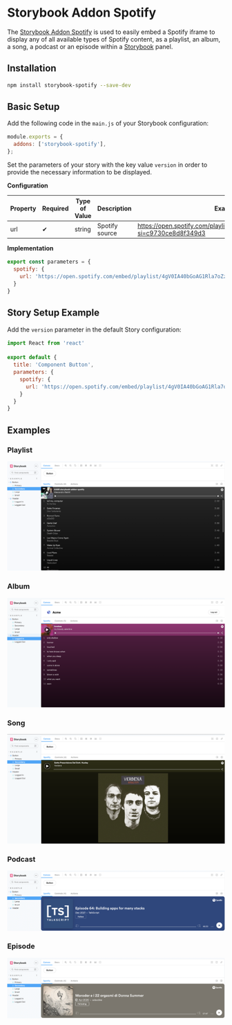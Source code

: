 # Storybook Addon Spotify

The [Storybook Addon Spotify](https://storybook.js.org/addons/storybook-spotify/) is used to easily embed a Spotify iframe to display any of all available types of Spotify content, as a playlist, an album, a song, a podcast or an episode within a [Storybook](https://storybook.js.org) panel.
## Installation

```sh
npm install storybook-spotify --save-dev
```

## Basic Setup

Add the following code in the `main.js` of your Storybook configuration:

```js
module.exports = {
  addons: ['storybook-spotify'],
};
```

Set the parameters of your story with the key value `version` in order to provide the necessary information to be displayed.

**Configuration**

| Property | Required | Type of Value | Description | Example |
|---|---|---|---|---|
| url | ✔ | string | Spotify source | https://open.spotify.com/playlist/4gV0IA40bGoAG1Rla7oZzQ?si=c9730ce8d8f349d3 |

**Implementation**

```js
export const parameters = {
  spotify: {
    url: 'https://open.spotify.com/embed/playlist/4gV0IA40bGoAG1Rla7oZzQ?si=c9730ce8d8f349d3'
  }
}
```

## Story Setup Example

Add the `version` parameter in the default Story configuration:

```js
import React from 'react'

export default {
  title: 'Component Button',
  parameters: {
    spotify: {
      url: 'https://open.spotify.com/embed/playlist/4gV0IA40bGoAG1Rla7oZzQ?si=c9730ce8d8f349d3'
    }
  }
}
```

## Examples

### Playlist

![](images/playlist.png)

### Album

![](images/album.png)

### Song

![](images/track.png)

### Podcast

![](images/podcast-show.png)

### Episode

![](images/episode.png)
